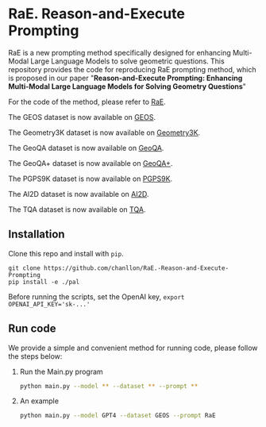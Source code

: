 # RaE. Reason-and-Execute Prompting

RaE is a new prompting method specifically designed for enhancing Multi-Modal Large Language Models to solve geometric questions. This repository provides the code for reproducing RaE prompting method, which is proposed in our paper "**Reason-and-Execute Prompting: Enhancing Multi-Modal Large Language Models for Solving Geometry Questions**" 

For the code of the method, please refer to [RaE](https://github.com/chanllon/RaE.-Reason-and-Execute-Prompting).

The GEOS  dataset is now available on [GEOS](https://geometry.allenai.org).

The Geometry3K  dataset is now available on [Geometry3K](https://lupantech.github.io/inter-gps/).

The GeoQA dataset is now available on [GeoQA](https://github.com/chenjudge/GeoQA).

The GeoQA+  dataset is now available on [GeoQA+](https://github.com/SCNU203/GeoQA-Plus).

The PGPS9K  dataset is now available on [PGPS9K](https://github.com/mingliangzhang2018/PGPS).

The AI2D  dataset is now available on [AI2D](http://allenai.org/plato/diagram-understanding).

The TQA  dataset is now available on [TQA](http://textbookqa.org ).

## Installation
Clone this repo and install with `pip`.
```
git clone https://github.com/chanllon/RaE.-Reason-and-Execute-Prompting
pip install -e ./pal
```

Before running the scripts, set the OpenAI key,
```export OPENAI_API_KEY='sk-...'```


## Run code
We provide a simple and convenient method for running code, please follow the steps below:
1. Run the Main.py program
    ```bash
    python main.py --model ** --dataset ** --prompt **
    ```
2. An example
    ```bash
    python main.py --model GPT4 --dataset GEOS --prompt RaE
    ```
